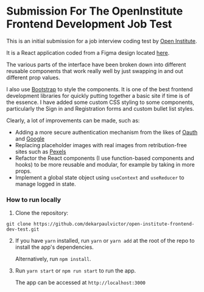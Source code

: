 # Submission For The OpenInstitute Frontend Development Job Test

This is an initial submission for a job interview coding test by [Open
Institute](https://openinstitute.africa/ "Open Institute").

It is a React application coded from a Figma design located [here](https://www.figma.com/file/dHqJGE6ZUcUoh7QtDXKxX7/Frontend-developer-test?node-id=0%3A1).

The various parts of the interface have been broken down into different
reusable components that work really well by just swapping in and out different
prop values.

I also use [Bootstrap](https://getbootstrap.com/) to style the components. It
is one of the best frontend development libraries for quickly putting together
a basic site if time is of the essence. I have added some custom CSS styling to
some components, particularly the Sign in and Registration forms and custom
bullet list styles.

Clearly, a lot of improvements can be made, such as:

  - Adding a more secure authentication mechanism from the likes of [Oauth](https://oauth.net/) and
    [Google]('https://developers.google.com/identity/protocols/oauth2')
  - Replacing placeholder images with real images from retribution-free sites
    such as [Pexels](https://pexels.com/)
  - Refactor the React components (I use function-based components and hooks)
    to be more reusable and modular, for example by taking in more props.
  - Implement a global state object using `useContext` and `useReducer` to
    manage logged in state.


### How to run locally

1. Clone the repository:

```
git clone https://github.com/dekarpaulvictor/open-institute-frontend-dev-test.git

```

2. If you have `yarn` installed, run `yarn` or `yarn add` at the root of the
   repo to install the app's dependencies.

   Alternatively, run `npm install`.

3. Run `yarn start` or `npm run start` to run the app.

   The app can be accessed at `http://localhost:3000` 



